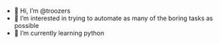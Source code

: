 - 👋 Hi, I’m @troozers
- 👀 I’m interested in trying to automate as many of the boring tasks as possible
- 🌱 I’m currently learning python

<!---
troozers/troozers is a ✨ special ✨ repository because its `README.md` (this file) appears on your GitHub profile.
You can click the Preview link to take a look at your changes.
--->
